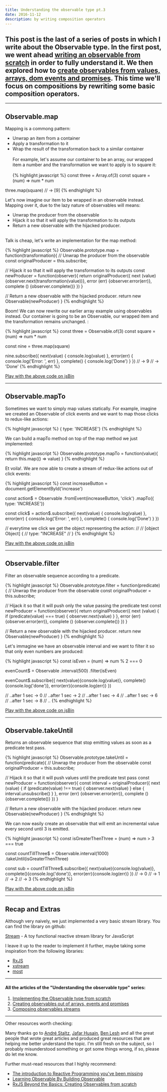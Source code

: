```yaml
---
title: Understanding the observable type pt.3
date: 2016-11-12
description: by writing composition operators
---
```


## This post is the last of a series of posts in which I write about the Observable type. In the first post, we went ahead [writing an observable from scratch](http://nick.balestra.ch/2016/Understanding-the-observable-type/) in order to fully understand it. We then explored how to [create observables from values, arrays, dom events and promises](http://nick.balestra.ch/2016/creating-observables/). This time we'll focus on compositions by rewriting some basic composition operators.

***

## Observable.map

Mapping is a commong pattern:

  - Unwrap an item from a container
  - Apply a transformation to it
  - Wrap the result of the transformation back to a similar container
<br /><br />
For example, let's assume our container to be an array, our wrapped item a number and the transformation we want to apply is to square it:
<br /><br />
{% highlight javascript %}
const three = Array.of(3)
const square = (num) => num * num

three.map(square)
// -> [9]
{% endhighlight %}

Let's now imagine our item to be wrapped in an observable instead. Mapping over it, due to the lazy nature of observables will means:

  - Unwrap the producer from the observable
  - Hijack it so that it will apply the transformation to its outputs
  - Return a new observable with the hijacked producer.
<br /><br />

Talk is cheap, let's write an implementation for the map method:

{% highlight javascript %}
Observable.prototype.map = function(transformation){
  // Unwrap the producer from the observable
  const originalProducer = this.subscribe;

  // Hijack it so that it will apply the transformation to its outputs
  const newProducer = function(observer){
    return originalProducer({
      next (value) {observer.next(transformation(value))},
      error (err) {observer.error(err)},
      complete () {observer.complete()}
    })
  }

  // Return a new observable with the hijacked producer.
  return new Observable(newProducer)
}
{% endhighlight %}

Boom! We can now rewrite our earlier array example using observables instead. Our container is going to be an Observable, our wrapped item and the transformation remains unchanged.
:

{% highlight javascript %}
const three = Observable.of(3)
const square = (num) => num * num

const nine = three.map(square)

nine.subscribe({
  next(value) { console.log(value) },
  error(err) { console.log('Error: ', err) },
  complete() { console.log('Done') }
})
// -> 9
// -> 'Done'
{% endhighlight %}

[Play with the above code on jsBin](https://jsbin.com/dodajiwapo/edit?js,console)

***

## Observable.mapTo

Sometimes we want to simply map values statically. For example, imagine we created an Observable of click events and we want to map those clicks to redux-like actions:

{% highlight javascript %}
{ type: 'INCREASE'}
{% endhighlight %}

We can build a mapTo method on top of the map method we just implemented:

{% highlight javascript %}
Observable.prototype.mapTo = function(value){
  return this.map(() => value)
}
{% endhighlight %}

Et voila!. We are now able to create a stream of redux-like actions out of click events:

{% highlight javascript %}
const increaseButton  = document.getElementById('increase')

const action$ = Observable
  .fromEvent(increaseButton, 'click')
  .mapTo({ type: 'INCREASE'})

const click$ = action$.subscribe({
  next(value) { console.log(value) },
  error(err) { console.log('Error: ', err) },
  complete() { console.log('Done') }
})

// everytime we click we get the object representing the action:
//
// [object Object] {
//   type: "INCREASE"
// }
{% endhighlight %}

[Play with the above code on jsBin](https://jsbin.com/johulucofa/edit?js,console,output)

***

## Observable.filter

Filter an observable sequence according to a predicate.

{% highlight javascript %}
Observable.prototype.filter = function(predicate){
  // Unwrap the producer from the observable
  const originalProducer = this.subscribe;

  // Hijack it so that it will push only the value passing the predicate test
  const newProducer = function(observer){
    return originalProducer({
      next (value) {
        if (predicate(value) === true) {
          observer.next(value)
        }
      },
      error (err) {observer.error(err)},
      complete () {observer.complete()}
    })
  }

  // Return a new observable with the hijacked producer.
  return new Observable(newProducer)
}
{% endhighlight %}

Let's immagine we have an observable interval and we want to filter it so that only even numbers are produced:

{% highlight javascript %}
const isEven = (num) => num % 2 === 0

evenCount$ = Observable
  .interval(500)
  .filter(isEven)

evenCount$.subscribe({
  next(value){console.log(value)},
  complete(){console.log('done')},
  error(err){console.log(err)}
})

// ..after 1 sec -> 0
// ..after 1 sec -> 2
// ..after 1 sec -> 4
// ..after 1 sec -> 6
// ..after 1 sec -> 8
// ..
{% endhighlight %}

[Play with the above code on jsBin](https://jsbin.com/buzofulisu/edit?js,console)

***

## Observable.takeUntil

Returns an observable sequence that stop emitting values as soon as a predicate test pass.

{% highlight javascript %}
Observable.prototype.takeUntil = function(predicate){
  // Unwrap the producer from the observable
  const originalProducer = this.subscribe;

  // Hijack it so that it will push values until the predicate test pass
  const newProducer = function(observer){
    const interval = originalProducer({
      next (value) {
        if (predicate(value) !== true) {
          observer.next(value)
        } else {
          interval.unsubscribe()
        }
      },
      error (err) {observer.error(err)},
      complete () {observer.complete()}
    })
  }

  // Return a new observable with the hijacked producer.
  return new Observable(newProducer)
}
{% endhighlight %}

We can now easily create an observable that will emit an incremental value every second until 3 is emitted.

{% highlight javascript %}
const isGreaterThenThree = (num) => num > 3 === true

const countTillThree$ = Observable.interval(1000)
  .takeUntil(isGreaterThenThree)

const sub = countTillThree$.subscribe({
  next(value){console.log(value)},
  complete(){console.log('done')},
  error(err){console.log(err)}
})
// -> 0
// -> 1
// -> 2
// -> 3
{% endhighlight %}

[Play with the above code on jsBin](https://jsbin.com/visexuruya/edit?js,console)

***

## Recap and Extras

Although very naively, we just implemented a very basic stream library. You can find the library on github:

[Stream](https://github.com/nickbalestra/Stream) - A toy functional reactive stream library for JavaScript

I leave it up to the reader to implement it further, maybe taking some inspiration from the following libraries:

- [RxJS](https://github.com/Reactive-Extensions/RxJS/)
- [xstream](https://github.com/staltz/xstream)
- [most](https://github.com/cujojs/most)

***

#### All the articles of the "Understanding the observable type" series:


1. [Implementing the Observable type from scratch](http://nick.balestra.ch/2016/Understanding-the-observable-type/)
2. [Creating observables out of arrays, events and promises](http://nick.balestra.ch/2016/creating-observables/)
3. [Composing observables streams](http://nick.balestra.ch/2016/composing-observables/)

***

Other resources worth checking:

Many thanks go to [André Staltz](https://twitter.com/andrestaltz), [Jafar Husain](https://twitter.com/jhusain), [Ben Lesh](https://twitter.com/BenLesh) and all the great people that wrote great articles and produced great resources that are helping me better understand the topic. I'm still fresh on the subject, so I probably misunderstood something or got some things wrong, if so, please do let me know.

Further must-read resources that I highly recommend:

- [The introduction to Reactive Programming you've been missing](https://gist.github.com/staltz/868e7e9bc2a7b8c1f754)
- [Learning Observable By Building Observable](https://medium.com/@benlesh/learning-observable-by-building-observable-d5da57405d87)
- [RxJS Beyond the Basics: Creating Observables from scratch](https://egghead.io/courses/rxjs-beyond-the-basics-creating-observables-from-scratch)
